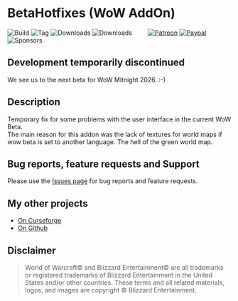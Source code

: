# BetaHotfixes (WoW AddOn)
![Build](https://github.com/HizurosWoWAddOns/BetaHotfixes/actions/workflows/bigwigsmods-packager.yml/badge.svg)
![Tag](https://img.shields.io/github/v/tag/HizurosWoWAddOns/BetaHotfixes?style=flat-square)
![Downloads](https://img.shields.io/github/downloads/HizurosWoWAddOns/BetaHotfixes/total?style=flat-square)
![Downloads](https://img.shields.io/github/downloads/HizurosWoWAddOns/BetaHotfixes/latest/total?style=flat-square)
&nbsp; &nbsp; &nbsp; &nbsp;
[![Patreon](https://img.shields.io/badge/&zwj;-Patreon-gray?logo=patreon&color=red&style=flat-square)](https://www.patreon.com/bePatron?u=12558524)
[![Paypal](https://img.shields.io/badge/&zwj;-Paypal-gray?logo=paypal&color=blue&style=flat-square)](https://paypal.me/hizuro)
![Sponsors](https://img.shields.io/github/sponsors/HizurosWoWAddOns?logo=github&style=flat-square)

## Development temporarily discontinued
We see us to the next beta for WoW Mitnight 2026. :-) 

## Description
Temporary fix for some problems with the user interface in the current WoW Beta.\
The main reason for this addon was the lack of textures for world maps if wow beta is set to another language. The hell of the green world map.

## Bug reports, feature requests and Support
Please use the [Issues page](https://github.com/HizurosWoWAddOns/BetaHotfixes/issues) for bug reports and feature requests.

## My other projects
* [On Curseforge](https://www.curseforge.com/members/hizuro_de/projects)
* [On Github](https://github.com/HizurosWoWAddOns?tab=repositories)

## Disclaimer
> World of Warcraft© and Blizzard Entertainment© are all trademarks or registered trademarks of Blizzard Entertainment in the United States and/or other countries. These terms and all related materials, logos, and images are copyright © Blizzard Entertainment.
